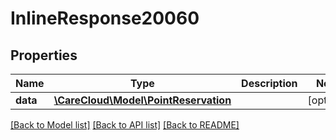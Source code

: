 # InlineResponse20060

## Properties
Name | Type | Description | Notes
------------ | ------------- | ------------- | -------------
**data** | [**\CareCloud\Model\PointReservation**](PointReservation.md) |  | [optional] 

[[Back to Model list]](../../README.md#documentation-for-models) [[Back to API list]](../../README.md#documentation-for-api-endpoints) [[Back to README]](../../README.md)

